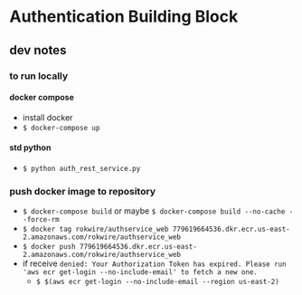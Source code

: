 # Authentication Building Block

## dev notes

### to run locally

#### docker compose

- install docker
- `$ docker-compose up`

#### std python

- `$ python auth_rest_service.py`

### push docker image to repository

- `$ docker-compose build` or maybe `$ docker-compose build --no-cache --force-rm`
- `$ docker tag rokwire/authservice_web 779619664536.dkr.ecr.us-east-2.amazonaws.com/rokwire/authservice_web`
- `$ docker push 779619664536.dkr.ecr.us-east-2.amazonaws.com/rokwire/authservice_web`
- if receive `denied: Your Authorization Token has expired. Please run 'aws ecr get-login --no-include-email' to fetch a new one.`
    - `$ $(aws ecr get-login --no-include-email --region us-east-2)`
